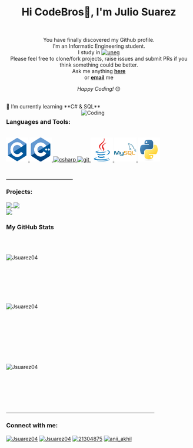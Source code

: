 <h1 align="center">Hi CodeBros👋, I'm Julio Suarez</h1>


<p align="left"> <a href="https://twitter.com/" target="blank"><img src="https://img.shields.io/twitter/follow/?logo=twitter&style=for-the-badge" alt="" /></a> </p>
<div align="center">

You have finally discovered my Github profile. <br>
I'm an Informatic Engineering student.<br>
I study in  <a href="https://www.google.com/url?sa=t&rct=j&q=&esrc=s&source=web&cd=&cad=rja&uact=8&ved=2ahUKEwiTnMHFqLKJAxWG3QIHHSUcMAYQFnoECBkQAQ&url=https%3A%2F%2Funeg.edu.ve%2F&usg=AOvVaw1DRUzi65frHPlMhXii3M_P&opi=89978449" target="_blank" rel="noreferrer">
        <img src="https://encrypted-tbn0.gstatic.com/images?q=tbn:ANd9GcQk123fng-7J390eWlJTi-s_siBj5o8ugI0IQ&s" alt="uneg" width="30" height="30"/>
  </a><br>
Please feel free to clone/fork projects, raise issues and submit PRs if you think something could be better. <br>
Ask me anything <a href="https://github.com/Jsuarez04/Jsuarez04/issues/new"><b>here</b></a><br>
or <a href="mailto:juliorubinsky04@gmail.com"><b>email</b></a> me

<i>Happy Coding!</i> 😊

</div>
<br>
🌱 I’m currently learning **C# & SQL**
<img align="right" alt="Coding" width="300" src="https://mir-s3-cdn-cf.behance.net/project_modules/hd/06f21a161921919.63cd7887d0a70.gif">

<br>
<h3 align="left">Languages and Tools:</h3>
<p align="left">
<br>
    
  <a href="https://www.cprogramming.com/" target="_blank" rel="noreferrer">
        <img src="https://raw.githubusercontent.com/devicons/devicon/master/icons/c/c-original.svg" alt="c" width="60" height="65"/>
  </a>
  <a href="https://www.w3schools.com/cpp/" target="_blank" rel="noreferrer">
        <img src="https://raw.githubusercontent.com/devicons/devicon/master/icons/cplusplus/cplusplus-original.svg" alt="cplusplus" width="60" height="65"/>
  </a>

  <a href="https://dotnet.microsoft.com/es-es/languages/csharp" target="_blank" rel="noreferrer">
        <img src="https://static-00.iconduck.com/assets.00/c-sharp-c-icon-1822x2048-wuf3ijab.png" alt="csharp" width="60" height="65"/>
  </a>

  <a href="https://git-scm.com/" target="_blank" rel="noreferrer">
        <img src="https://www.vectorlogo.zone/logos/git-scm/git-scm-icon.svg" alt="git" width="60" height="60"/>
  </a>

  <a href="https://www.java.com" target="_blank" rel="noreferrer">
    <img src="https://raw.githubusercontent.com/devicons/devicon/master/icons/java/java-original.svg" alt="java" width="60" height="65"/>
  </a>

  <a href="https://www.mysql.com/" target="_blank" rel="noreferrer">
    <img src="https://raw.githubusercontent.com/devicons/devicon/master/icons/mysql/mysql-original-wordmark.svg" alt="mysql" width="60" height="65"/>
    </a> <a href="https://www.python.org" target="_blank" rel="noreferrer">
        <img src="https://raw.githubusercontent.com/devicons/devicon/master/icons/python/python-original.svg" alt="python" width="60" height="65"/>
    </a>

</p>
<br>


<hr width="36%" >
<h3 align="left">Projects:</h3>
<a href="https://github.com/Jsuarez04/RBK_CurrencyConverter">

  <!-- Change the `github-readme-stats.anuraghazra1.vercel.app` to `github-readme-stats.vercel.app`  -->

  <img align="center" src="https://github-readme-stats.anuraghazra1.vercel.app/api/pin/?username=jsuarez04&repo=RBK_CurrencyConverter&theme=tokyonight" />

</a>  

<a href="https://github.com/Jsuarez04/HiperMod-Simulator">

  <!-- Change the `github-readme-stats.anuraghazra1.vercel.app` to `github-readme-stats.vercel.app`  -->

  <img align="center" src="https://github-readme-stats.anuraghazra1.vercel.app/api/pin/?username=jsuarez04&repo=HiperMod-Simulator&theme=tokyonight" />

</a> 
<br>
<a href="https://github.com/Jsuarez04/Sistema-de-Ventas">

  <!-- Change the `github-readme-stats.anuraghazra1.vercel.app` to `github-readme-stats.vercel.app`  -->

  <img align="center" src="https://github-readme-stats.anuraghazra1.vercel.app/api/pin/?username=jsuarez04&repo=Sistema-de-Ventas&theme=tokyonight" />

</a>  
<h3>My GitHub Stats</h3>
<br><br>


<p><img align="left" src="https://github-readme-stats.vercel.app/api?username=Jsuarez04&theme=vue-dark&show_icons=true&hide_border=true&count_private=true" alt="Jsuarez04" /></p>

<br><br><br><br><br><br><br>
<p>&nbsp;<img align="left" src="https://github-readme-streak-stats.herokuapp.com/?user=Jsuarez04&theme=vue-dark&hide_border=true" alt="Jsuarez04" /></p>
<br><br><br><br><br><br><br>

<p><img align="left" src="https://github-readme-stats.vercel.app/api/top-langs/?username=Jsuarez04&theme=vue-dark&show_icons=true&hide_border=true&layout=compact" alt="Jsuarez04" /></p>
<br><br><br><br><br><br><br>
<hr width="80%" >
<h3 align="left">Connect with me:</h3>
<p align="left">
<a href="www.linkedin.com/in/julio-suarez-6a08a0273" target="blank"><img align="center" src="https://raw.githubusercontent.com/rahuldkjain/github-profile-readme-generator/master/src/images/icons/Social/linked-in-alt.svg" alt="Jsuarez04" height="30" width="40" /></a>
  <a href="https://www.twitch.tv/julio_rbk" target="blank"><img align="center" src="https://w7.pngwing.com/pngs/968/223/png-transparent-logo-twitch-logos-brands-icon-thumbnail.png" alt="Jsuarez04" height="40" width="40" /></a>
<a href="https://stackoverflow.com/users/21304875" target="blank"><img align="center" src="https://raw.githubusercontent.com/rahuldkjain/github-profile-readme-generator/master/src/images/icons/Social/stack-overflow.svg" alt="21304875" height="30" width="40" /></a>
<a href="https://www.instagram.com/julio_rbk/profilecard/?igsh=YTVxM25zcDgxa3Y2" target="blank"><img align="center" src="https://raw.githubusercontent.com/rahuldkjain/github-profile-readme-generator/master/src/images/icons/Social/instagram.svg" alt="anii_akhil" height="30" width="40" /></a>
</p>
<br>
<p al 
